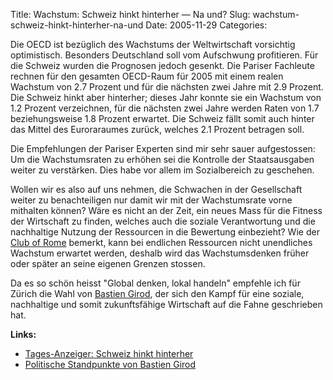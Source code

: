 Title: Wachstum: Schweiz hinkt hinterher — Na und?
Slug: wachstum-schweiz-hinkt-hinterher-na-und
Date: 2005-11-29
Categories:

Die OECD ist bezüglich des Wachstums der Weltwirtschaft vorsichtig optimistisch. Besonders Deutschland soll vom Aufschwung profitieren. Für die Schweiz wurden die Prognosen jedoch gesenkt. Die Pariser Fachleute rechnen für den gesamten OECD-Raum für 2005 mit einem realen Wachstum von 2.7 Prozent und für die nächsten zwei Jahre mit 2.9 Prozent. Die Schweiz hinkt aber hinterher; dieses Jahr konnte sie ein Wachstum von 1.2 Prozent verzeichnen, für die nächsten zwei Jahre werden Raten von 1.7 beziehungsweise 1.8 Prozent erwartet. Die Schweiz fällt somit auch hinter das Mittel des Euroraraumes zurück, welches 2.1 Prozent betragen soll.

Die Empfehlungen der Pariser Experten sind mir sehr sauer aufgestossen: Um die Wachstumsraten zu erhöhen sei die Kontrolle der Staatsausgaben weiter zu verstärken. Dies habe vor allem im Sozialbereich zu geschehen.

Wollen wir es also auf uns nehmen, die Schwachen in der Gesellschaft weiter zu benachteiligen nur damit wir mit der Wachstumsrate vorne mithalten können? Wäre es nicht an der Zeit, ein neues Mass für die Fitness der Wirtschaft zu finden, welches auch die soziale Verantwortung und die nachhaltige Nutzung der Ressourcen in die Bewertung einbezieht? Wie der [Club of Rome](http://www.clubofrome.org/) bemerkt, kann bei endlichen Ressourcen nicht unendliches Wachstum erwartet werden, deshalb wird das Wachstumsdenken früher oder später an seine eigenen Grenzen stossen.

Da es so schön heisst "Global denken, lokal handeln" empfehle ich für Zürich die Wahl von [Bastien Girod](http://www.bastiengirod.ch/), der sich den Kampf für eine soziale, nachhaltige und somit zukunftsfähige Wirtschaft auf die Fahne geschrieben hat.

**Links:**

- [Tages-Anzeiger: Schweiz hinkt hinterher](http://tagi.ch/dyn/news/wirtschaft/566597.html)
- [Politische Standpunkte von Bastien Girod](http://www.bastiengirod.ch/journal/politik/standpunkte/)
